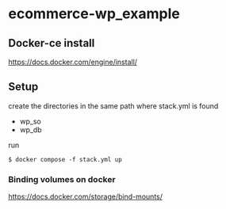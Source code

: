 # ecommerce-wp_example

## Docker-ce install
https://docs.docker.com/engine/install/


## Setup

create the directories in the same path where stack.yml is found
- wp_so
- wp_db

run
```
$ docker compose -f stack.yml up
```
### Binding volumes on docker
https://docs.docker.com/storage/bind-mounts/
